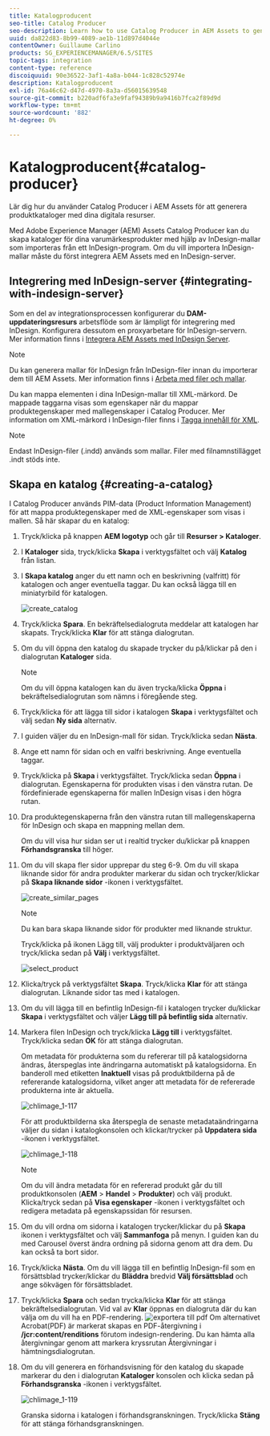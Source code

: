 ```yaml
---
title: Katalogproducent
seo-title: Catalog Producer
seo-description: Learn how to use Catalog Producer in AEM Assets to generate product catalogs using your digital assets.
uuid: da822d83-8b99-4089-ae1b-11d897d4044e
contentOwner: Guillaume Carlino
products: SG_EXPERIENCEMANAGER/6.5/SITES
topic-tags: integration
content-type: reference
discoiquuid: 90e36522-3af1-4a8a-b044-1c828c52974e
description: Katalogproducent
exl-id: 76a46c62-d47d-4970-8a3a-d56015639548
source-git-commit: b220adf6fa3e9faf94389b9a9416b7fca2f89d9d
workflow-type: tm+mt
source-wordcount: '882'
ht-degree: 0%

---
```


# Katalogproducent{#catalog-producer}

Lär dig hur du använder Catalog Producer i AEM Assets för att generera produktkataloger med dina digitala resurser.

Med Adobe Experience Manager (AEM) Assets Catalog Producer kan du skapa kataloger för dina varumärkesprodukter med hjälp av InDesign-mallar som importeras från ett InDesign-program. Om du vill importera InDesign-mallar måste du först integrera AEM Assets med en InDesign-server.

## Integrering med InDesign-server {#integrating-with-indesign-server}

Som en del av integrationsprocessen konfigurerar du **DAM-uppdateringsresurs** arbetsflöde som är lämpligt för integrering med InDesign. Konfigurera dessutom en proxyarbetare för InDesign-servern. Mer information finns i [Integrera AEM Assets med InDesign Server](/help/assets/indesign.md).

>[!NOTE]
>
>Du kan generera mallar för InDesign från InDesign-filer innan du importerar dem till AEM Assets. Mer information finns i [Arbeta med filer och mallar](https://helpx.adobe.com/indesign/using/files-templates.html).
>
>Du kan mappa elementen i dina InDesign-mallar till XML-märkord. De mappade taggarna visas som egenskaper när du mappar produktegenskaper med mallegenskaper i Catalog Producer. Mer information om XML-märkord i InDesign-filer finns i [Tagga innehåll för XML](https://helpx.adobe.com/indesign/using/tagging-content-xml.html).

>[!NOTE]
>
>Endast InDesign-filer (.indd) används som mallar. Filer med filnamnstillägget .indt stöds inte.

## Skapa en katalog {#creating-a-catalog}

I Catalog Producer används PIM-data (Product Information Management) för att mappa produktegenskaper med de XML-egenskaper som visas i mallen. Så här skapar du en katalog:

1. Tryck/klicka på knappen **AEM logotyp** och går till **Resurser > Kataloger**.
1. I **Kataloger** sida, tryck/klicka **Skapa** i verktygsfältet och välj **Katalog** från listan.
1. I **Skapa katalog** anger du ett namn och en beskrivning (valfritt) för katalogen och anger eventuella taggar. Du kan också lägga till en miniatyrbild för katalogen.

   ![create_catalog](assets/create_catalog.png)

1. Tryck/klicka **Spara**. En bekräftelsedialogruta meddelar att katalogen har skapats. Tryck/klicka **Klar** för att stänga dialogrutan.
1. Om du vill öppna den katalog du skapade trycker du på/klickar på den i dialogrutan **Kataloger** sida.

   >[!NOTE]
   >
   >Om du vill öppna katalogen kan du även trycka/klicka **Öppna** i bekräftelsedialogrutan som nämns i föregående steg.

1. Tryck/klicka för att lägga till sidor i katalogen **Skapa** i verktygsfältet och välj sedan **Ny sida** alternativ.
1. I guiden väljer du en InDesign-mall för sidan. Tryck/klicka sedan **Nästa**.
1. Ange ett namn för sidan och en valfri beskrivning. Ange eventuella taggar.
1. Tryck/klicka på **Skapa** i verktygsfältet. Tryck/klicka sedan **Öppna** i dialogrutan. Egenskaperna för produkten visas i den vänstra rutan. De fördefinierade egenskaperna för mallen InDesign visas i den högra rutan.
1. Dra produktegenskaperna från den vänstra rutan till mallegenskaperna för InDesign och skapa en mappning mellan dem.

   Om du vill visa hur sidan ser ut i realtid trycker du/klickar på knappen **Förhandsgranska** till höger.

1. Om du vill skapa fler sidor upprepar du steg 6-9. Om du vill skapa liknande sidor för andra produkter markerar du sidan och trycker/klickar på **Skapa liknande sidor** -ikonen i verktygsfältet.

   ![create_similar_pages](assets/create_similar_pages.png)

   >[!NOTE]
   >
   >Du kan bara skapa liknande sidor för produkter med liknande struktur.

   Tryck/klicka på ikonen Lägg till, välj produkter i produktväljaren och tryck/klicka sedan på **Välj** i verktygsfältet.

   ![select_product](assets/select_product.png)

1. Klicka/tryck på verktygsfältet **Skapa**. Tryck/klicka **Klar** för att stänga dialogrutan. Liknande sidor tas med i katalogen.
1. Om du vill lägga till en befintlig InDesign-fil i katalogen trycker du/klickar **Skapa** i verktygsfältet och väljer **Lägg till på befintlig sida** alternativ.
1. Markera filen InDesign och tryck/klicka **Lägg till** i verktygsfältet. Tryck/klicka sedan **OK** för att stänga dialogrutan.

   Om metadata för produkterna som du refererar till på katalogsidorna ändras, återspeglas inte ändringarna automatiskt på katalogsidorna. En banderoll med etiketten **Inaktuell** visas på produktbilderna på de refererande katalogsidorna, vilket anger att metadata för de refererade produkterna inte är aktuella.

   ![chlimage_1-117](assets/chlimage_1-117a.png)

   För att produktbilderna ska återspegla de senaste metadataändringarna väljer du sidan i katalogkonsolen och klickar/trycker på **Uppdatera sida** -ikonen i verktygsfältet.

   ![chlimage_1-118](assets/chlimage_1-118a.png)

   >[!NOTE]
   >
   >Om du vill ändra metadata för en refererad produkt går du till produktkonsolen (**AEM** > **Handel** > **Produkter**) och välj produkt. Klicka/tryck sedan på **Visa egenskaper** -ikonen i verktygsfältet och redigera metadata på egenskapssidan för resursen.

1. Om du vill ordna om sidorna i katalogen trycker/klickar du på **Skapa** ikonen i verktygsfältet och välj **Sammanfoga** på menyn. I guiden kan du med Carousel överst ändra ordning på sidorna genom att dra dem. Du kan också ta bort sidor.

1. Tryck/klicka **Nästa**. Om du vill lägga till en befintlig InDesign-fil som en försättsblad trycker/klickar du **Bläddra** bredvid **Välj försättsblad** och ange sökvägen för försättsbladet.
1. Tryck/klicka **Spara** och sedan trycka/klicka **Klar** för att stänga bekräftelsedialogrutan.
Vid val av **Klar** öppnas en dialogruta där du kan välja om du vill ha en PDF-rendering.
   ![exportera till pdf](assets/CatalogPDF.png)
Om alternativet Acrobat(PDF) är markerat skapas en PDF-återgivning i  **/jcr:content/renditions** förutom indesign-rendering. Du kan hämta alla återgivningar genom att markera kryssrutan Återgivningar i hämtningsdialogrutan.

1. Om du vill generera en förhandsvisning för den katalog du skapade markerar du den i dialogrutan **Kataloger** konsolen och klicka sedan på **Förhandsgranska** -ikonen i verktygsfältet.

   ![chlimage_1-119](assets/chlimage_1-119a.png)

   Granska sidorna i katalogen i förhandsgranskningen. Tryck/klicka **Stäng** för att stänga förhandsgranskningen.
